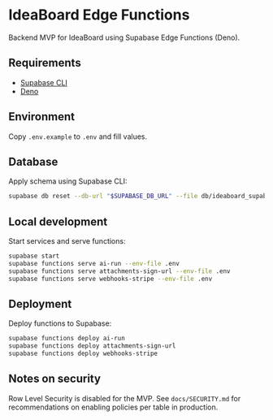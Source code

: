 # IdeaBoard Edge Functions

Backend MVP for IdeaBoard using Supabase Edge Functions (Deno).

## Requirements

- [Supabase CLI](https://supabase.com/docs/guides/cli)
- [Deno](https://deno.land/)

## Environment

Copy `.env.example` to `.env` and fill values.

## Database

Apply schema using Supabase CLI:

```bash
supabase db reset --db-url "$SUPABASE_DB_URL" --file db/ideaboard_supabase_schema.sql
```

## Local development

Start services and serve functions:

```bash
supabase start
supabase functions serve ai-run --env-file .env
supabase functions serve attachments-sign-url --env-file .env
supabase functions serve webhooks-stripe --env-file .env
```

## Deployment

Deploy functions to Supabase:

```bash
supabase functions deploy ai-run
supabase functions deploy attachments-sign-url
supabase functions deploy webhooks-stripe
```

## Notes on security

Row Level Security is disabled for the MVP. See `docs/SECURITY.md` for
recommendations on enabling policies per table in production.
